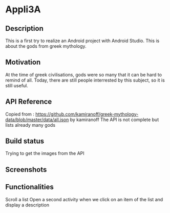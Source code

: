 # Appli3A
## Description
This is a first try to realize an Android project with Android Studio. This is about the gods from greek mythology.

## Motivation
 At the time of greek civilisations, gods were so many that it can be hard to remind of all. Today, there are still people interrested by this subject, so it is still useful.
 
 ## API Reference
 Copied from : https://github.com/kamiranoff/greek-mythology-data/blob/master/data/all.json by kamiranoff
 The API is not complete but lists already many gods

 ## Build status
 Trying to get the images from the API
 
 ## Screenshots
 
 
 
 ## Functionalities
 Scroll a list
 Open a second activity when we click on an item of the list and display a description
 
 
